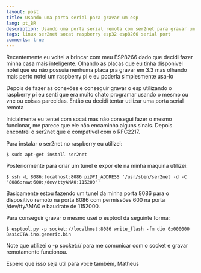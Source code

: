 ```yaml
---
layout: post
title: Usando uma porta serial para gravar um esp
lang: pt_BR
description: Usando uma porta serial remota com ser2net para gravar um esp utilizando Raspberry pi
tags: linux ser2net socat raspberry esp32 esp8266 serial port
comments: true
--- 
```


Recentemente eu voltei a brincar com meu ESP8266 dado que decidi fazer minha casa mais inteligente. Olhando as placas que eu tinha disponivel notei que eu não possuia nenhuma placa pra gravar em 3.3 mas olhando mais perto notei um raspberry pi e eu poderia simplesmente usa-lo

Depois de fazer as conexões e conseguir gravar o esp utilizando o raspberry pi eu senti que era muito chato programar usando o mesmo ou vnc ou coisas parecidas. Então eu decidi tentar utilizar uma porta serial remota

Inicialmente eu tentei com socat mas não consegui fazer o mesmo funcionar, me parece que ele não encaminha alguns sinais. Depois encontrei o ser2net que é compativel com o RFC2217.

Para instalar o ser2net no raspberry eu utilizei:
```
$ sudo apt-get install ser2net
```

Posteriormente para criar um tunel e expor ele na minha maquina utilizei:
```
$ ssh -L 8086:localhost:8086 pi@PI_ADDRESS '/usr/sbin/ser2net -d -C "8086:raw:600:/dev/ttyAMA0:115200"'
``` 

Basicamente estou fazendo um tunel da minha porta 8086 para o dispositivo remoto na porta 8086 com permissões 600 na porta /dev/ttyAMA0 e baudrate de 1152000.

Para conseguir gravar o mesmo usei o esptool da seguinte forma:
```
$ esptool.py -p socket://localhost:8086 write_flash -fm dio 0x000000 BasicOTA.ino.generic.bin
```
Note que utilizei o -p socket:// para me comunicar com o socket e gravar remotamente funcionou.


Espero que isso seja util para você também,
Matheus